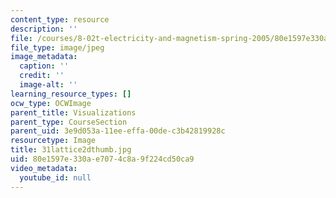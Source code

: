```yaml
---
content_type: resource
description: ''
file: /courses/8-02t-electricity-and-magnetism-spring-2005/80e1597e330ae7074c8a9f224cd50ca9_31lattice2dthumb.jpg
file_type: image/jpeg
image_metadata:
  caption: ''
  credit: ''
  image-alt: ''
learning_resource_types: []
ocw_type: OCWImage
parent_title: Visualizations
parent_type: CourseSection
parent_uid: 3e9d053a-11ee-effa-00de-c3b42819928c
resourcetype: Image
title: 31lattice2dthumb.jpg
uid: 80e1597e-330a-e707-4c8a-9f224cd50ca9
video_metadata:
  youtube_id: null
---
```

